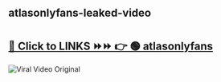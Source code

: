 
 ## atlasonlyfans-leaked-video 

# <h2><a href="https://clipsfans.com/atlasonlyfans&ref=git">🔗 Click to LINKS ⏩⏩ 👉 🟢 atlasonlyfans </a></h2>

<a href="https://clipsfans.com/atlasonlyfans&ref=git" rel="nofollow" data-target="animated-image.originalLink"><img src="https://i.ibb.co.com/xMMVF88/686577567.gif" alt="Viral Video Original" style="max-width: 100%; display: inline-block;" data-target="animated-image.originalImage"></a>
